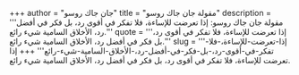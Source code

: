 +++
author = "جان جاك روسو"
title = "مقولة جان جاك روسو"
description = '''مقولة جان جاك روسو: إذا تعرضت للإساءة، فلا تفكر في أقوى رد، بل فكر في أفضل رد، الأخلاق السامية شيء رائع.'''
quote = '''إذا تعرضت للإساءة، فلا تفكر في أقوى رد، بل فكر في أفضل رد، الأخلاق السامية شيء رائع.'''
slug = '''إذا-تعرضت-للإساءة،-فلا-تفكر-في-أقوى-رد،-بل-فكر-في-أفضل-رد،-الأخلاق-السامية-شيء-رائع'''
+++
إذا تعرضت للإساءة، فلا تفكر في أقوى رد، بل فكر في أفضل رد، الأخلاق السامية شيء رائع.
